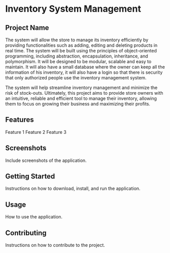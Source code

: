 # Inventory System Management

## Project Name
The system will allow the store to manage its inventory efficiently by providing functionalities such as adding, editing and deleting products in real time. The system will be built using the principles of object-oriented programming, including abstraction, encapsulation, inheritance, and polymorphism. It will be designed to be modular, scalable and easy to maintain. It will also have a small database where the owner can keep all the information of his inventory, it will also have a login so that there is security that only authorized people use the inventory management system.

The system will help streamline inventory management and minimize the risk of stock-outs. Ultimately, this project aims to provide store owners with an intuitive, reliable and efficient tool to manage their inventory, allowing them to focus on growing their business and maximizing their profits.

## Features
Feature 1
Feature 2
Feature 3

## Screenshots
Include screenshots of the application.

## Getting Started
Instructions on how to download, install, and run the application.

## Usage
How to use the application.

## Contributing
Instructions on how to contribute to the project.

